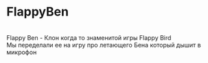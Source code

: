 # FlappyBen

<br><a>Flappy Ben - Клон когда то знаменитой игры Flappy Bird</a> 
<br><a>Мы переделали ее на игру про летающего Бена который дышит в микрофон</a>
